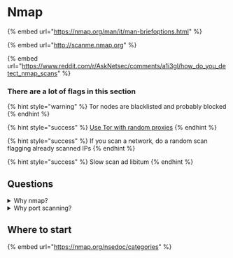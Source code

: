 # Nmap

{% embed url="https://nmap.org/man/it/man-briefoptions.html" %}

{% embed url="http://scanme.nmap.org" %}

{% embed url="https://www.reddit.com/r/AskNetsec/comments/a1i3gl/how_do_you_detect_nmap_scans" %}

### There are a lot of flags in this section

{% hint style="warning" %}
Tor nodes are blacklisted and probably blocked
{% endhint %}

{% hint style="success" %}
[Use Tor with random proxies](../roadmap/001-mitm/explanations/enter-anonymous.md)&#x20;
{% endhint %}

{% hint style="success" %}
If you scan a network, do a random scan flagging already scanned IPs
{% endhint %}

{% hint style="success" %}
Slow scan ad libitum
{% endhint %}

## Questions

<details>

<summary>Why nmap?</summary>

cuz is massive, extensible, well documented and widely used

</details>

<details>

<summary>Why port scanning?</summary>

Try scan your default gateway and see what you find.

```
nmap -vv -A 192.168.1.1
```

</details>

## Where to start

{% embed url="https://nmap.org/nsedoc/categories" %}

